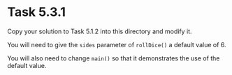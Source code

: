 # Task 5.3.1

Copy your solution to Task 5.1.2 into this directory and modify it.

You will need to give the `sides` parameter of `rollDice()` a default
value of 6.

You will also need to change `main()` so that it demonstrates the use of
the default value.
